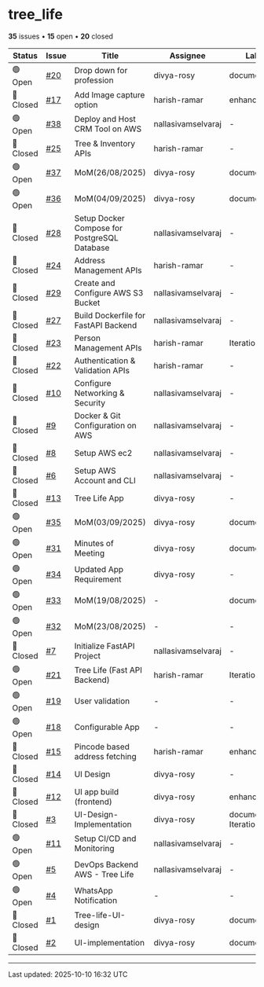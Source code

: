 # tree_life

**35** issues • **15** open • **20** closed

<table class="github-issue-table">
<thead>
<tr>
<th>Status</th>
<th>Issue</th>
<th>Title</th>
<th>Assignee</th>
<th>Labels</th>
<th>Updated</th>
</tr>
</thead>
<tbody>
<tr><td>🟢 Open</td><td><a href='./issue-20-Drop-down-for-profession.md'>#20</a></td><td>Drop down for profession</td><td>divya-rosy</td><td>documentation</td><td>2025-10-05</td></tr>
<tr><td>🔴 Closed</td><td><a href='./issue-17-Add-Image-capture-option.md'>#17</a></td><td>Add Image capture option</td><td>harish-ramar</td><td>enhancement</td><td>2025-10-05</td></tr>
<tr><td>🟢 Open</td><td><a href='./issue-38-Deploy-and-Host-CRM-Tool-on-AWS.md'>#38</a></td><td>Deploy and Host CRM Tool on AWS</td><td>nallasivamselvaraj</td><td>-</td><td>2025-09-28</td></tr>
<tr><td>🔴 Closed</td><td><a href='./issue-25-Tree--Inventory-APIs.md'>#25</a></td><td>Tree & Inventory APIs</td><td>harish-ramar</td><td>-</td><td>2025-09-10</td></tr>
<tr><td>🟢 Open</td><td><a href='./issue-37-MoM26082025.md'>#37</a></td><td>MoM(26/08/2025)</td><td>divya-rosy</td><td>documentation</td><td>2025-09-10</td></tr>
<tr><td>🟢 Open</td><td><a href='./issue-36-MoM04092025.md'>#36</a></td><td>MoM(04/09/2025)</td><td>divya-rosy</td><td>documentation</td><td>2025-09-10</td></tr>
<tr><td>🔴 Closed</td><td><a href='./issue-28-Setup-Docker-Compose-for-PostgreSQL-Database.md'>#28</a></td><td>Setup Docker Compose for PostgreSQL Database</td><td>nallasivamselvaraj</td><td>-</td><td>2025-09-10</td></tr>
<tr><td>🔴 Closed</td><td><a href='./issue-24-Address-Management-APIs.md'>#24</a></td><td>Address Management APIs</td><td>harish-ramar</td><td>-</td><td>2025-09-10</td></tr>
<tr><td>🔴 Closed</td><td><a href='./issue-29-Create-and-Configure-AWS-S3-Bucket.md'>#29</a></td><td>Create and Configure AWS S3 Bucket</td><td>nallasivamselvaraj</td><td>-</td><td>2025-09-10</td></tr>
<tr><td>🔴 Closed</td><td><a href='./issue-27-Build-Dockerfile-for-FastAPI-Backend.md'>#27</a></td><td>Build Dockerfile for FastAPI Backend</td><td>nallasivamselvaraj</td><td>-</td><td>2025-09-10</td></tr>
<tr><td>🔴 Closed</td><td><a href='./issue-23-Person-Management-APIs.md'>#23</a></td><td>Person Management APIs</td><td>harish-ramar</td><td>Iteration #1</td><td>2025-09-10</td></tr>
<tr><td>🔴 Closed</td><td><a href='./issue-22-Authentication--Validation-APIs.md'>#22</a></td><td>Authentication & Validation APIs</td><td>harish-ramar</td><td>-</td><td>2025-09-10</td></tr>
<tr><td>🔴 Closed</td><td><a href='./issue-10-Configure-Networking--Security.md'>#10</a></td><td>Configure Networking & Security</td><td>nallasivamselvaraj</td><td>-</td><td>2025-09-10</td></tr>
<tr><td>🔴 Closed</td><td><a href='./issue-9-Docker--Git-Configuration-on-AWS.md'>#9</a></td><td>Docker & Git Configuration on AWS</td><td>nallasivamselvaraj</td><td>-</td><td>2025-09-10</td></tr>
<tr><td>🔴 Closed</td><td><a href='./issue-8-Setup-AWS-ec2.md'>#8</a></td><td>Setup AWS ec2</td><td>nallasivamselvaraj</td><td>-</td><td>2025-09-10</td></tr>
<tr><td>🔴 Closed</td><td><a href='./issue-6-Setup-AWS-Account-and-CLI.md'>#6</a></td><td>Setup AWS Account and CLI</td><td>nallasivamselvaraj</td><td>-</td><td>2025-09-10</td></tr>
<tr><td>🔴 Closed</td><td><a href='./issue-13-Tree-Life-App.md'>#13</a></td><td>Tree Life App</td><td>divya-rosy</td><td>-</td><td>2025-09-10</td></tr>
<tr><td>🟢 Open</td><td><a href='./issue-35-MoM03092025.md'>#35</a></td><td>MoM(03/09/2025)</td><td>divya-rosy</td><td>documentation</td><td>2025-09-10</td></tr>
<tr><td>🟢 Open</td><td><a href='./issue-31-Minutes-of-Meeting.md'>#31</a></td><td>Minutes of Meeting</td><td>divya-rosy</td><td>documentation</td><td>2025-09-10</td></tr>
<tr><td>🟢 Open</td><td><a href='./issue-34-Updated-App-Requirement.md'>#34</a></td><td>Updated App Requirement</td><td>divya-rosy</td><td>-</td><td>2025-09-10</td></tr>
<tr><td>🟢 Open</td><td><a href='./issue-33-MoM19082025.md'>#33</a></td><td>MoM(19/08/2025)</td><td>-</td><td>documentation</td><td>2025-09-10</td></tr>
<tr><td>🟢 Open</td><td><a href='./issue-32-MoM23082025.md'>#32</a></td><td>MoM(23/08/2025)</td><td>-</td><td>-</td><td>2025-09-10</td></tr>
<tr><td>🔴 Closed</td><td><a href='./issue-7-Initialize-FastAPI-Project.md'>#7</a></td><td>Initialize FastAPI Project</td><td>nallasivamselvaraj</td><td>-</td><td>2025-09-09</td></tr>
<tr><td>🟢 Open</td><td><a href='./issue-21-Tree-Life-Fast-API-Backend.md'>#21</a></td><td>Tree Life (Fast API Backend)</td><td>harish-ramar</td><td>Iteration #1</td><td>2025-09-04</td></tr>
<tr><td>🟢 Open</td><td><a href='./issue-19-User-validation.md'>#19</a></td><td>User validation</td><td>-</td><td>-</td><td>2025-09-04</td></tr>
<tr><td>🟢 Open</td><td><a href='./issue-18-Configurable-App.md'>#18</a></td><td>Configurable App</td><td>-</td><td>-</td><td>2025-09-04</td></tr>
<tr><td>🔴 Closed</td><td><a href='./issue-15-Pincode-based-address-fetching.md'>#15</a></td><td>Pincode based address fetching</td><td>harish-ramar</td><td>enhancement</td><td>2025-09-04</td></tr>
<tr><td>🔴 Closed</td><td><a href='./issue-14-UI-Design.md'>#14</a></td><td>UI Design</td><td>divya-rosy</td><td>-</td><td>2025-09-04</td></tr>
<tr><td>🔴 Closed</td><td><a href='./issue-12-UI-app-build-frontend.md'>#12</a></td><td>UI app build (frontend)</td><td>divya-rosy</td><td>enhancement</td><td>2025-09-04</td></tr>
<tr><td>🔴 Closed</td><td><a href='./issue-3-UI-Design-Implementation.md'>#3</a></td><td>UI-Design-Implementation</td><td>divya-rosy</td><td>documentation, Iteration #1</td><td>2025-09-04</td></tr>
<tr><td>🟢 Open</td><td><a href='./issue-11-Setup-CICD-and-Monitoring.md'>#11</a></td><td>Setup CI/CD and Monitoring</td><td>nallasivamselvaraj</td><td>-</td><td>2025-09-04</td></tr>
<tr><td>🟢 Open</td><td><a href='./issue-5-DevOps--Backend-AWS---Tree-Life.md'>#5</a></td><td>DevOps  Backend AWS - Tree Life</td><td>nallasivamselvaraj</td><td>-</td><td>2025-09-04</td></tr>
<tr><td>🟢 Open</td><td><a href='./issue-4-WhatsApp-Notification.md'>#4</a></td><td>WhatsApp Notification</td><td>-</td><td>-</td><td>2025-09-03</td></tr>
<tr><td>🔴 Closed</td><td><a href='./issue-1-Tree-life-UI-design.md'>#1</a></td><td>Tree-life-UI-design</td><td>divya-rosy</td><td>documentation</td><td>2025-08-31</td></tr>
<tr><td>🔴 Closed</td><td><a href='./issue-2-UI-implementation.md'>#2</a></td><td>UI-implementation</td><td>divya-rosy</td><td>documentation</td><td>2025-08-31</td></tr>
</tbody>
</table>

---

Last updated: 2025-10-10 16:32 UTC
